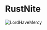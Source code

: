 # RustNite

![LordHaveMercy](https://github.com/xyeizo/RustNite/assets/167483441/af9cd0fd-6baf-46fe-9838-6ce0b59d6f47)
